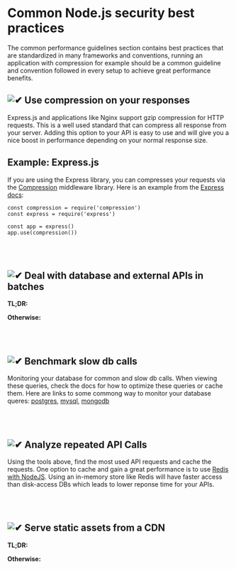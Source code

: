 [✔]: ../../assets/images/checkbox-small-blue.png

# Common Node.js security best practices

The common performance guidelines section contains best practices that are standardized in many frameworks and conventions, running an application with compression for example should be a common guideline and convention followed in every setup to achieve great performance benefits.

## ![✔] Use compression on your responses

Express.js and applications like Nginx support gzip compression for HTTP requests. This is a well used standard that can compress all response from your server. Adding this option to your API is easy to use and will give you a nice boost in performance depending on your normal response size.

## Example: Express.js

If you are using the Express library, you can compresses your requests via the [Compression](https://github.com/expressjs/compression) middleware library. Here is an example from the [Express docs](https://expressjs.com/en/advanced/best-practice-performance.html#use-gzip-compression):

```
const compression = require('compression')
const express = require('express')

const app = express()
app.use(compression())
```

<br/><br/>


## ![✔] Deal with database and external APIs in batches

**TL;DR:** 

**Otherwise:** 


<br/><br/>


## ![✔] Benchmark slow db calls

Monitoring your database for common and slow db calls. When viewing these queries, check the docs for how to optimize these queries or cache them. Here are links to some commong way to monitor your database queres: [postgres](https://wiki.postgresql.org/wiki/Monitoring), [mysql](https://www.digitalocean.com/community/tutorials/how-to-use-mysql-query-profiling), [mongodb](https://stackoverflow.com/questions/15204341/mongodb-logging-all-queries)

<br/><br/>

## ![✔] Analyze repeated API Calls

Using the tools above, find the most used API requests and cache the requests. One option to cache and gain a great performance is to use [Redis with NodeJS](https://community.risingstack.com/redis-node-js-introduction-to-caching/). Using an in-memory store like Redis will have faster access than disk-access DBs which leads to lower reponse time for your APIs.

<br/><br/>

## ![✔] Serve static assets from a CDN

**TL;DR:** 

**Otherwise:** 


<br/><br/>

